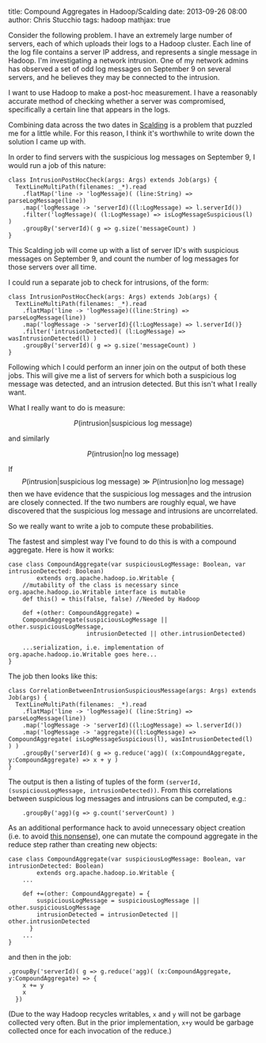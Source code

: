 title: Compound Aggregates in Hadoop/Scalding
date: 2013-09-26 08:00
author: Chris Stucchio
tags: hadoop
mathjax: true





Consider the following problem. I have an extremely large number of servers, each of which uploads their logs to a Hadoop cluster. Each line of the log file contains a server IP address, and represents a single message in Hadoop. I'm investigating a network intrusion. One of my network admins has observed a set of odd log messages on September 9 on several servers, and he believes they may be connected to the intrusion.

I want to use Hadoop to make a post-hoc measurement. I have a reasonably accurate method of checking whether a server was compromised, specifically a certain line that appears in the logs.

Combining data across the two dates in [Scalding](https://github.com/twitter/scalding) is a problem that puzzled me for a little while. For this reason, I think it's worthwhile to write down the solution I came up with.




In order to find servers with the suspicious log messages on September 9, I would run a job of this nature:

    class IntrusionPostHocCheck(args: Args) extends Job(args) {
      TextLineMultiPath(filenames: _*).read
        .flatMap('line -> 'logMessage)( (line:String) => parseLogMessage(line))
        .map('logMessage -> 'serverId)((l:LogMessage) => l.serverId())
        .filter('logMessage)( (l:LogMessage) => isLogMessageSuspicious(l) )
        .groupBy('serverId)( g => g.size('messageCount) )
    }

This Scalding job will come up with a list of server ID's with suspicious messages on September 9, and count the number of log messages for those servers over all time.

I could run a separate job to check for intrusions, of the form:

    class IntrusionPostHocCheck(args: Args) extends Job(args) {
      TextLineMultiPath(filenames: _*).read
        .flatMap('line -> 'logMessage)((line:String) => parseLogMessage(line))
        .map('logMessage -> 'serverId){(l:LogMessage) => l.serverId()}
        .filter('intrusionDetected)( (l:LogMessage) => wasIntrusionDetected(l) )
        .groupBy('serverId)( g => g.size('messageCount) )
    }

Following which I could perform an inner join on the output of both these jobs. This will give me a list of servers for which both a suspicious log message was detected, and an intrusion detected. But this isn't what I really want.

What I really want to do is measure:

$$ P( \textrm{intrusion} | \textrm{suspicious log message} ) $$

and similarly

$$ P( \textrm{intrusion} | \textrm{no log message} ) $$

If $$ P( \textrm{intrusion} | \textrm{suspicious log message} ) \gg P( \textrm{intrusion} | \textrm{no log message} ) $$ then we have evidence that the suspicious log messages and the intrusion are closely connected. If the two numbers are roughly equal, we have discovered that the suspicious log message and intrusions are uncorrelated.

So we really want to write a job to compute these probabilities.

The fastest and simplest way I've found to do this is with a compound aggregate. Here is how it works:

    case class CompoundAggregate(var suspiciousLogMessage: Boolean, var intrusionDetected: Boolean)
            extends org.apache.hadoop.io.Writable {
        //mutability of the class is necessary since org.apache.hadoop.io.Writable interface is mutable
        def this() = this(false, false) //Needed by Hadoop

        def +(other: CompoundAggregate) =
	    CompoundAggregate(suspiciousLogMessage || other.suspiciousLogMessage,
	                      intrusionDetected || other.intrusionDetected)

        ...serialization, i.e. implementation of org.apache.hadoop.io.Writable goes here...
    }

The job then looks like this:

    class CorrelationBetweenIntrusionSuspiciousMessage(args: Args) extends Job(args) {
      TextLineMultiPath(filenames: _*).read
        .flatMap('line -> 'logMessage)( (line:String) => parseLogMessage(line))
        .map('logMessage -> 'serverId)((l:LogMessage) => l.serverId())
        .map('logMessage -> 'aggregate)((l:LogMessage) => CompoundAggregate( isLogMessageSuspicious(l), wasIntrusionDetected(l) ) )
        .groupBy('serverId)( g => g.reduce('agg)( (x:CompoundAggregate, y:CompoundAggregate) => x + y )
    }

The output is then a listing of tuples of the form `(serverId, (suspiciousLogMessage, intrusionDetected))`. From this correlations between suspicious log messages and intrusions can be computed, e.g.:

        .groupBy('agg)(g => g.count('serverCount) )

As an additional performance hack to avoid unnecessary object creation (i.e. to avoid [this nonsense](/blog/2013/gc_overhead_limit.html)), one can mutate the compound aggregate in the reduce step rather than creating new objects:

    case class CompoundAggregate(var suspiciousLogMessage: Boolean, var intrusionDetected: Boolean)
            extends org.apache.hadoop.io.Writable {
        ...

        def +=(other: CompoundAggregate) = {
            suspiciousLogMessage = suspiciousLogMessage || other.suspiciousLogMessage
            intrusionDetected = intrusionDetected || other.intrusionDetected
          }
        ...
    }

and then in the job:

    .groupBy('serverId)( g => g.reduce('agg)( (x:CompoundAggregate, y:CompoundAggregate) => {
        x += y
        x
      })

(Due to the way Hadoop recycles writables, `x` and `y` will not be garbage collected very often. But in the prior implementation, `x+y` would be garbage collected once for each invocation of the reduce.)
